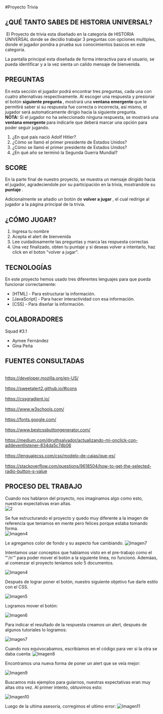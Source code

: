 #Proyecto Trivia
## ¿QUÉ TANTO SABES DE HISTORIA UNIVERSAL?

<img src="https://es.seaicons.com/wp-content/uploads/2016/07/Globe-Connected-icon.png" alt=""> 
El Proyecto de trivia esta diseñado en la categoria de HISTORIA UNIVERSAL donde se decidio trabajar 3 preguntas con opciones multiples, donde el jugador pondra a prueba sus conocimientos basicos en este categoria. 

La pantalla principal esta diseñada de forma interactiva para el usuario, se pueda identificar y a la vez sienta un calido mensaje de bienvenida.
 
  
## PREGUNTAS


En esta sección el jugador podrá encontrar tres preguntas, cada una con cuatro alternativas respectivamente. Al escoger una respuesta y presionar el botón <strong> siguiente pregunta </strong>, mostrará una <strong> ventana emergente </strong> que le permitirá saber si su respuesta fue correcta o incorrecta, así mismo, el jugador será automaticamente dirigio hacia la siguiente pregunta. <br>
<strong>NOTA:</strong> Si el jugador no ha seleccionado ninguna respuesta, se mostrará una <strong> ventana emergente </strong> para indicarle que deberá marcar una opción para poder seguir jugando.


1. ¿En qué país nació Adolf Hitler?
2. ¿Cómo se llamó el primer presidente de Estados Unidos?
3. ¿Cómo se llamó el primer presidente de Estados Unidos?
4. ¿En qué año se terminó la Segunda Guerra Mundial?

## SCORE 

En la parte final de nuestro proyecto, se muestra un mensaje dirigido hacia el jugador, agradeciendole por  su participación en la trivia, mostrandole su <strong> puntaje </strong>. <br>

Adicionalmente se añadio un botón de <strong> volver a jugar </strong>, el cual redirige al jugador a la página principal de la trivia. </br>
 
 ## ¿CÓMO JUGAR?
 
1. Ingresa tu nombre
2. Acepta el alert de bienvenida
3. Lee cuidadosamente las preguntas y marca las respuesta correctas
4. Una vez finalizado, obten tu puntaje y si deseas volver a intentarlo, haz click en el boton "volver a jugar".


## TECNOLOGÍAS

En este proyecto hemos usado tres diferentes lenguajes para que pueda funcionar correctamente:

- [HTML] - Para estructurar la información.
- [JavaScript] - Para hacer interactividad con esa información.
- [CSS] - Para diseñar la información.


## COLABORADORES

Squad #3.1 
- Aymee Fernández
- Gina Peña 

## FUENTES CONSULTADAS
<br> https://developer.mozilla.org/en-US/ </br>
<br> https://sweetalert2.github.io/#icons </br>
<br> https://cssgradient.io/ </br>
<br> https://www.w3schools.com/ </br>
<br> https://fonts.google.com/ </br>
<br> https://www.bestcssbuttongenerator.com/ </br>
<br> https://medium.com/@ruthsalvador/actualizando-mi-onclick-con-addeventlistener-834da5c74b06</br>
<br> https://lenguajecss.com/css/modelo-de-cajas/que-es/ </br>
<br> https://stackoverflow.com/questions/9618504/how-to-get-the-selected-radio-button-s-value</br>

## PROCESO  DEL TRABAJO

Cuando nos hablaron del proyecto, nos imaginamos algo como esto, nuestras expectativas eran altas. 
<br> <img src="https://i.ibb.co/QCW2TcZ/2.png" alt="2" border="0"> </br>


Se fue estructurando el proyecto y quedo muy diferente a la imagen de referencia que teniamos en mente pero felices porque estaba tomando forma. 
 <br> <img src="https://i.ibb.co/BG6W46r/Imagen4.png" alt="Imagen4" border="0"> </br>

Le agregamos color de fondo y su aspecto fue cambiando.
<img src="https://i.ibb.co/tQhDm8r/Imagen7.png" alt="Imagen7" border="0">


Intentamos usar conceptos que habíamos visto en el pre-trabajo como el "'/n'" para poder mover el botón a la siguiente línea, no funcionó. Ademáas, al comenzar el proyecto teníamos solo 5 documentos.

<img src="https://i.ibb.co/G0SthP3/Imagen4.png" alt="Imagen4" border="0"> 


Después de lograr poner el botón, nuestro siguiente objetivo fue darle estilo con el CSS. 

<img src="https://i.ibb.co/r0Dvgys/Imagen5.png" alt="Imagen5" border="0">


Logramos mover el botón:

<img src="https://i.ibb.co/PjK4rRh/Imagen6.png" alt="Imagen6" border="0"> 


Para indicar el resultado de la respuesta creamos un alert, después de algunos tutoriales lo logramos: 

<img src="https://i.ibb.co/4MjNN1k/Imagen7.png" alt="Imagen7" border="0"> 


Cuando nos equivocabamos, escribíamos en el código para ver si la otra se daba cuenta:
<img src="https://i.ibb.co/hYcwCKn/Imagen8.png" alt="Imagen8" border="0"> 


Encontramos una nueva forma de poner un alert que se veía mejor: 

<img src="https://i.ibb.co/28gvZ7c/Imagen9.png" alt="Imagen9" border="0"> 


Buscamos más ejemplos para guiarnos, nuestras expectativas eran muy altas otra vez. Al primer intento, obtuvimos esto: 

<img src="https://i.ibb.co/f8yh13Q/Imagen10.png" alt="Imagen10" border="0"> 


Luego de la ultima asesoria, corregimos el ultimo error:
<img src="https://i.ibb.co/8bX50d8/Imagen11.png" alt="Imagen11" border="0">
